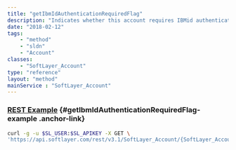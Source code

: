 ```yaml
---
title: "getIbmIdAuthenticationRequiredFlag"
description: "Indicates whether this account requires IBMid authentication."
date: "2018-02-12"
tags:
    - "method"
    - "sldn"
    - "Account"
classes:
    - "SoftLayer_Account"
type: "reference"
layout: "method"
mainService : "SoftLayer_Account"
---
```


### [REST Example](#getIbmIdAuthenticationRequiredFlag-example) <a href="/article/rest/"><i class="fas fa-question"></i></a> {#getIbmIdAuthenticationRequiredFlag-example .anchor-link} 
```bash
curl -g -u $SL_USER:$SL_APIKEY -X GET \
'https://api.softlayer.com/rest/v3.1/SoftLayer_Account/{SoftLayer_AccountID}/getIbmIdAuthenticationRequiredFlag'
```

